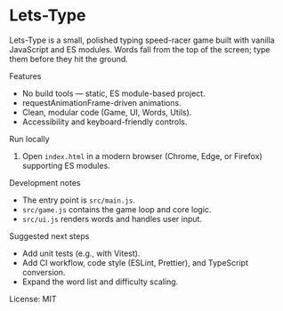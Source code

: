 # Lets-Type

Lets-Type is a small, polished typing speed-racer game built with vanilla JavaScript and ES modules. Words fall from the top of the screen; type them before they hit the ground.

Features
- No build tools — static, ES module-based project.
- requestAnimationFrame-driven animations.
- Clean, modular code (Game, UI, Words, Utils).
- Accessibility and keyboard-friendly controls.

Run locally
1. Open `index.html` in a modern browser (Chrome, Edge, or Firefox) supporting ES modules.

Development notes
- The entry point is `src/main.js`.
- `src/game.js` contains the game loop and core logic.
- `src/ui.js` renders words and handles user input.

Suggested next steps
- Add unit tests (e.g., with Vitest).
- Add CI workflow, code style (ESLint, Prettier), and TypeScript conversion.
- Expand the word list and difficulty scaling.

License: MIT
